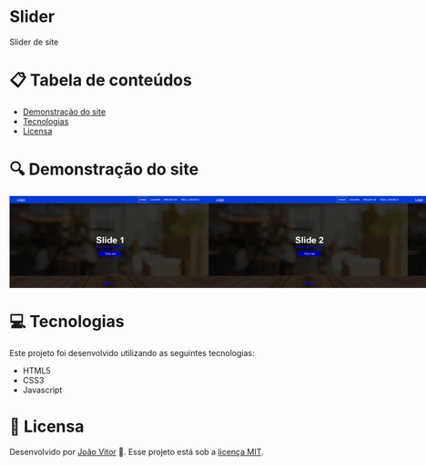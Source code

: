 # Slider

Slider de site

# :clipboard: Tabela de conteúdos

* [Demonstração do site](#mag-Demonstração-do-site)
* [Tecnologias](#computer-Tecnologias)
* [Licensa](#page_facing_up-Licensa)

# :mag: Demonstração do site

<div style="display: flex;">
    <img src="screenshots/screenshot 1.png" alt="Screenshot" width="350px"/>
    <img src="screenshots/screenshot 2.png" alt="Screenshot" width="350px"/>
    <img src="screenshots/screenshot 3.png" alt="Screenshot" width="350px"/>
</div>

# :computer: Tecnologias

Este projeto foi desenvolvido utilizando as seguintes tecnologias:

* HTML5
* CSS3
* Javascript

# :page_facing_up: Licensa

Desenvolvido por [João Vitor](https://github.com/JVUser01) :rocket:. Esse projeto está sob a [licença MIT](LICENSE.txt).